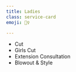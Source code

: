 ```yaml
---
title: Ladies
class: service-card
emoji: 💇‍♀

---
```


* Cut
* Girls Cut
* Extension Consultation
* Blowout & Style